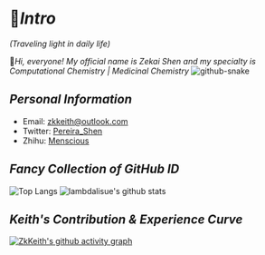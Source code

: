 # 🙌*Intro*

*(Traveling light in daily life)*

🤺*Hi, everyone! My official name is Zekai Shen and my specialty is Computational Chemistry | Medicinal Chemistry* 
<picture>
  <source media="(prefers-color-scheme: dark)" srcset="https://cdn.jsdelivr.net/gh/ZkKeith/ZkKeith/profile-snake-contrib/github-contribution-grid-snake-dark.svg" />
  <source media="(prefers-color-scheme: light)" srcset="https://cdn.jsdelivr.net/gh/ZkKeith/ZkKeith/profile-snake-contrib/github-contribution-grid-snake.svg" />
  <img alt="github-snake" src="https://cdn.jsdelivr.net/gh/ZkKeith/ZkKeith/profile-snake-contrib/github-contribution-grid-snake-dark.svg" />
</picture>

## *Personal Information*

- Email: [zkkeith@outlook.com](zkkeith@outlook.com])
- Twitter: [Pereira_Shen](https://twitter.com/Pereira_Shen)
- Zhihu: [Menscious](https://www.zhihu.com/people/menscious)

## *Fancy Collection of GitHub ID*

![Top Langs](https://github-readme-stats.vercel.app/api/top-langs/?username=Keithtab&theme=dark)
![lambdalisue's github stats](https://github-readme-stats.vercel.app/api?username=Keithtab&show_icons=true&count_private=true&line_height=40&theme=dark)

## *Keith's Contribution & Experience Curve* 

[![ZkKeith's github activity graph](https://github-readme-activity-graph.vercel.app/graph?username=ZkKeith&theme=high-contrast)](https://github.com/ashutosh00710/github-readme-activity-graph)
